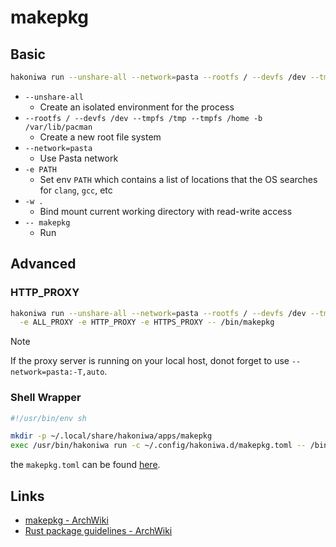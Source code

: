# makepkg

## Basic

```sh
hakoniwa run --unshare-all --network=pasta --rootfs / --devfs /dev --tmpfs /tmp --tmpfs /home -b /var/lib/pacman -e PATH -w . -- /bin/makepkg
```

- `--unshare-all`
  - Create an isolated environment for the process
- `--rootfs / --devfs /dev --tmpfs /tmp --tmpfs /home -b /var/lib/pacman`
  - Create a new root file system
- `--network=pasta`
  - Use Pasta network
- `-e PATH`
  - Set env `PATH` which contains a list of locations that the OS searches for `clang`, `gcc`, etc
- `-w .`
  - Bind mount current working directory with read-write access
- `-- makepkg`
  - Run

## Advanced

### HTTP_PROXY

```sh
hakoniwa run --unshare-all --network=pasta --rootfs / --devfs /dev --tmpfs /tmp --tmpfs /home -b /var/lib/pacman -e PATH -w . \
  -e ALL_PROXY -e HTTP_PROXY -e HTTPS_PROXY -- /bin/makepkg
```

> [!NOTE]
> If the proxy server is running on your local host, donot forget to use `--network=pasta:-T,auto`.

### Shell Wrapper

```sh
#!/usr/bin/env sh

mkdir -p ~/.local/share/hakoniwa/apps/makepkg
exec /usr/bin/hakoniwa run -c ~/.config/hakoniwa.d/makepkg.toml -- /bin/makepkg "$@"
```

the `makepkg.toml` can be found [here](../xdg/config/hakoniwa.d/makepkg.toml).

## Links

- [makepkg - ArchWiki](https://wiki.archlinux.org/title/Makepkg)
- [Rust package guidelines - ArchWiki](https://wiki.archlinux.org/title/Rust_package_guidelines)
